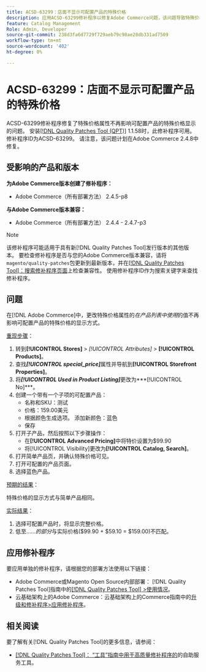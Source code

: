 ```yaml
---
title: ACSD-63299：店面不显示可配置产品的特殊价格
description: 应用ACSD-63299修补程序以修复Adobe Commerce问题，该问题导致特殊价格属性不再影响可配置产品的特殊价格的显示。
feature: Catalog Management
Role: Admin, Developer
source-git-commit: 238d3fa6d7729f729aeb79c98ae28db331ad7509
workflow-type: tm+mt
source-wordcount: '402'
ht-degree: 0%

---
```


# ACSD-63299：店面不显示可配置产品的特殊价格

ACSD-63299修补程序修复了特殊价格属性不再影响可配置产品的特殊价格显示的问题。 安装[[!DNL Quality Patches Tool (QPT)]](/help/tools/quality-patches-tool/quality-patches-tool-to-self-serve-quality-patches.md) 1.1.58时，此修补程序可用。 修补程序ID为ACSD-63299。 请注意，该问题计划在Adobe Commerce 2.4.8中修复。

## 受影响的产品和版本

**为Adobe Commerce版本创建了修补程序：**

* Adobe Commerce（所有部署方法） 2.4.5-p8

**与Adobe Commerce版本兼容：**

* Adobe Commerce（所有部署方法） 2.4.4 - 2.4.7-p3

>[!NOTE]
>
>该修补程序可能适用于具有新[!DNL Quality Patches Tool]发行版本的其他版本。 要检查修补程序是否与您的Adobe Commerce版本兼容，请将`magento/quality-patches`包更新到最新版本，并在[[!DNL Quality Patches Tool]：搜索修补程序页面](https://experienceleague.adobe.com/tools/commerce-quality-patches/index.html)上检查兼容性。 使用修补程序ID作为搜索关键字来查找修补程序。

## 问题

在[!DNL Adobe Commerce]中，更改特殊价格属性的&#x200B;*在产品列表中使用*&#x200B;的值不再影响可配置产品的特殊价格的显示方式。

<u>重现步骤</u>：

1. 转到&#x200B;**[!UICONTROL Stores]** > *[!UICONTROL Attributes]* > **[!UICONTROL Products]**。
1. 查找&#x200B;***[!UICONTROL special_price]***&#x200B;属性并导航到&#x200B;**[!UICONTROL Storefront Properties]**。
1. 将&#x200B;***[!UICONTROL Used in Product Listing]***&#x200B;更改为***[!UICONTROL No]***。
1. 创建一个带有一个子项的可配置产品：
   * 名称和SKU：测试
   * 价格：159.00美元
   * 根据颜色生成选项。 添加新颜色：蓝色
   * 保存
1. 打开子产品，然后按照以下步骤操作：
   * 在&#x200B;**[!UICONTROL Advanced Pricing]**&#x200B;中将特价设置为$99.90
   * 将[!UICONTROL Visibility]更改为&#x200B;**[!UICONTROL Catalog, Search]**。
1. 打开简单产品页，并确认特殊价格可见。
1. 打开可配置的产品页面。
1. 选择蓝色产品。

<u>预期的结果</u>：

特殊价格的显示方式与简单产品相同。

<u>实际结果</u>：

1. 选择可配置产品时，将显示完整价格。
1. 低至……*的部分*&#x200B;与实际价格($99.90 + $59.10 = $159.00)不匹配。

## 应用修补程序

要应用单独的修补程序，请根据您的部署方法使用以下链接：

* Adobe Commerce或Magento Open Source内部部署： [!DNL Quality Patches Tool]指南中的[[!DNL Quality Patches Tool] >使用情况](/help/tools/quality-patches-tool/usage.md)。
* 云基础架构上的Adobe Commerce：云基础架构上的Commerce指南中的[升级和修补程序>应用修补程序](https://experienceleague.adobe.com/docs/commerce-cloud-service/user-guide/develop/upgrade/apply-patches.html)。

## 相关阅读

要了解有关[!DNL Quality Patches Tool]的更多信息，请参阅：

* [[!DNL Quality Patches Tool]： “工具”指南中用于高质量修补程序的](/help/tools/quality-patches-tool/quality-patches-tool-to-self-serve-quality-patches.md)的自助服务工具。
